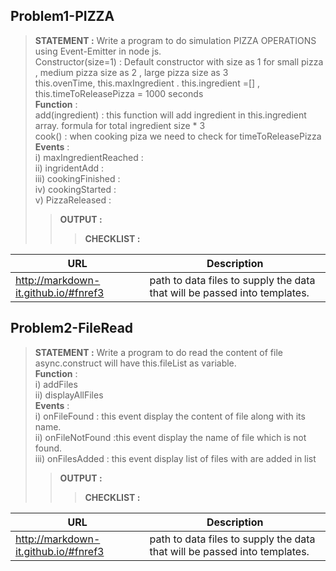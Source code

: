 ## Problem1-PIZZA
> __STATEMENT :__
> Write a program to do simulation PIZZA OPERATIONS using Event-Emitter in node js.   
> Constructor(size=1) : Default constructor with size as 1 for small pizza , medium pizza size as 2 , large pizza size as 3   
> this.ovenTime, this.maxIngredient . this.ingredient =[] , this.timeToReleasePizza = 1000 seconds  
> __Function__ :  
> add(ingredient) : this function will add ingredient in this.ingredient array. formula for total ingredient size * 3    
> cook() : when cooking piza we need to check for timeToReleasePizza  
> __Events__ :  
> i) maxIngredientReached :    
> ii) ingridentAdd :    
> iii) cookingFinished :  
> iv) cookingStarted :  
> v) PizzaReleased :   
>> __OUTPUT :__
> > > __CHECKLIST :__




| URL | Description |
| ------ | ----------- |
| http://markdown-it.github.io/#fnref3   | path to data files to supply the data that will be passed into templates. |


## Problem2-FileRead
> __STATEMENT :__
Write a program to do read the content of file async.construct will have this.fileList as variable.  
> __Function__ :   
> i)  addFiles    
> ii) displayAllFiles   
> __Events__ :   
> i)   onFileFound  : this event display the content of file along with its name.  
> ii)  onFileNotFound :this event display the name of file which is not found.  
> iii) onFilesAdded : this event display list of files with are added in list
>> __OUTPUT :__ 
> > > __CHECKLIST :__




| URL | Description |
| ------ | ----------- |
| http://markdown-it.github.io/#fnref3   | path to data files to supply the data that will be passed into templates. |

